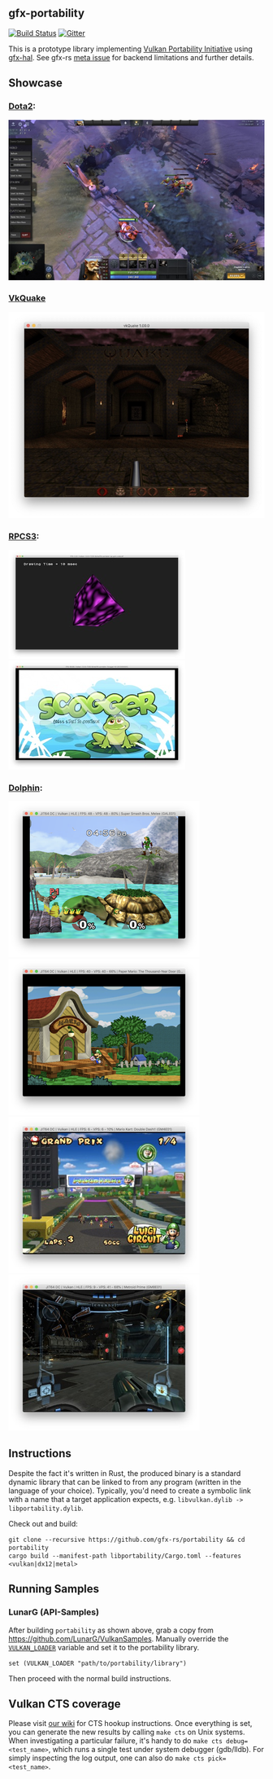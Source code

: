 ## gfx-portability
[![Build Status](https://travis-ci.org/gfx-rs/portability.svg?branch=master)](https://travis-ci.org/gfx-rs/portability)
[![Gitter](https://badges.gitter.im/gfx-rs/portability.svg)](https://gitter.im/gfx-rs/portability)

This is a prototype library implementing [Vulkan Portability Initiative](https://www.khronos.org/blog/khronos-announces-the-vulkan-portability-initiative) using [gfx-hal](http://gfx-rs.github.io/2017/07/24/low-level.html). See gfx-rs [meta issue](https://github.com/gfx-rs/gfx/issues/1354) for backend limitations and further details.

## Showcase

### [Dota2](https://github.com/ValveSoftware/Dota-2):
![Dota2](etc/dota2-river.jpg)

### [VkQuake](https://github.com/Novum/vkQuake)
![VkQuake](etc/quake-main.jpg)

### [RPCS3](https://github.com/RPCS3/rpcs3):
![RPCS3-cube](etc/rpcs3-cube.jpg)
![RPCS3-scogger](etc/rpcs3-scogger.jpg)

### [Dolphin](https://github.com/dolphin-emu):
![Dolphin-sb](etc/dolphin-smash-bros.png)
![Dolphin-pm](etc/dolphin-paper-mario.png)
![Dolphin-mk](etc/dolphin-mario-kart.jpg)
![Dolphin-md](etc/dolphin-metroid.jpg)

## Instructions

Despite the fact it's written in Rust, the produced binary is a standard dynamic library that can be linked to from any program (written in the language of your choice). Typically, you'd need to create a symbolic link with a name that a target application expects, e.g. `libvulkan.dylib -> libportability.dylib`.

Check out and build:
```
git clone --recursive https://github.com/gfx-rs/portability && cd portability
cargo build --manifest-path libportability/Cargo.toml --features <vulkan|dx12|metal>
```

## Running Samples

### LunarG (API-Samples)
After building `portability` as shown above, grab a copy from https://github.com/LunarG/VulkanSamples.
Manually override the [`VULKAN_LOADER`](https://github.com/LunarG/VulkanSamples/blob/master/API-Samples/CMakeLists.txt#L189-L194) variable and set it to the portability library.
```
set (VULKAN_LOADER "path/to/portability/library")
```
Then proceed with the normal build instructions.

## Vulkan CTS coverage

Please visit [our wiki](https://github.com/gfx-rs/portability/wiki/Vulkan-CTS-status) for CTS hookup instructions. Once everything is set, you can generate the new results by calling `make cts` on Unix systems. When investigating a particular failure, it's handy to do `make cts debug=<test_name>`, which runs a single test under system debugger (gdb/lldb). For simply inspecting the log output, one can also do `make cts pick=<test_name>`.
